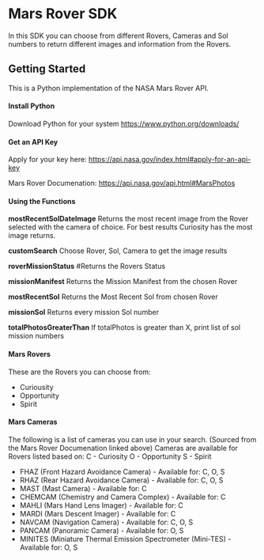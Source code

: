 # Mars Rover SDK
In this SDK you can choose from different Rovers, Cameras and Sol numbers to return different images and information from the Rovers.

## Getting Started

This is a Python implementation of the NASA Mars Rover API.

#### Install Python

Download Python for your system 
https://www.python.org/downloads/

#### Get an API Key

Apply for your key here: https://api.nasa.gov/index.html#apply-for-an-api-key

Mars Rover Documenation: https://api.nasa.gov/api.html#MarsPhotos

#### Using the Functions

**mostRecentSolDateImage** 
Returns the most recent image from the Rover selected with the camera of choice. For best results Curiosity has the most image returns. 

**customSearch**
Choose Rover, Sol, Camera to get the image results

**roverMissionStatus**
#Returns the Rovers Status

**missionManifest**
Returns the Mission Manifest from the chosen Rover

**mostRecentSol**
Returns the Most Recent Sol from chosen Rover

**missionSol**
Returns every mission Sol number

**totalPhotosGreaterThan**
If totalPhotos is greater than X, print list of sol mission numbers

#### Mars Rovers
These are the Rovers you can choose from:
- Curiousity
- Opportunity
- Spirit

#### Mars Cameras
The following is a list of cameras you can use in your search. 
(Sourced from the Mars Rover Documenation linked above)
Cameras are available for Rovers listed based on: C - Curiosity O - Opportunity S - Spirit

 - FHAZ (Front Hazard Avoidance Camera) - Available for: C, O, S
 - RHAZ (Rear Hazard Avoidance Camera) - Available for: C, O, S
 - MAST (Mast Camera) - Available for: C
 - CHEMCAM (Chemistry and Camera Complex) - Available for: C
 - MAHLI (Mars Hand Lens Imager) - Available for: C
 - MARDI (Mars Descent Imager) - Available for: C
 - NAVCAM (Navigation Camera) - Available for: C, O, S
 - PANCAM (Panoramic Camera) - Available for: O, S
 - MINITES (Miniature Thermal Emission Spectrometer (Mini-TES) - Available for: O, S


